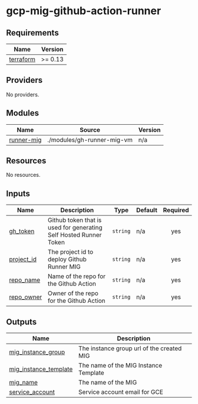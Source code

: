 # gcp-mig-github-action-runner

## Requirements

| Name | Version |
|------|---------|
| <a name="requirement_terraform"></a> [terraform](#requirement\_terraform) | >= 0.13 |

## Providers

No providers.

## Modules

| Name | Source | Version |
|------|--------|---------|
| <a name="module_runner-mig"></a> [runner-mig](#module\_runner-mig) | ./modules/gh-runner-mig-vm | n/a |

## Resources

No resources.

## Inputs

| Name | Description | Type | Default | Required |
|------|-------------|------|---------|:--------:|
| <a name="input_gh_token"></a> [gh\_token](#input\_gh\_token) | Github token that is used for generating Self Hosted Runner Token | `string` | n/a | yes |
| <a name="input_project_id"></a> [project\_id](#input\_project\_id) | The project id to deploy Github Runner MIG | `string` | n/a | yes |
| <a name="input_repo_name"></a> [repo\_name](#input\_repo\_name) | Name of the repo for the Github Action | `string` | n/a | yes |
| <a name="input_repo_owner"></a> [repo\_owner](#input\_repo\_owner) | Owner of the repo for the Github Action | `string` | n/a | yes |

## Outputs

| Name | Description |
|------|-------------|
| <a name="output_mig_instance_group"></a> [mig\_instance\_group](#output\_mig\_instance\_group) | The instance group url of the created MIG |
| <a name="output_mig_instance_template"></a> [mig\_instance\_template](#output\_mig\_instance\_template) | The name of the MIG Instance Template |
| <a name="output_mig_name"></a> [mig\_name](#output\_mig\_name) | The name of the MIG |
| <a name="output_service_account"></a> [service\_account](#output\_service\_account) | Service account email for GCE |

